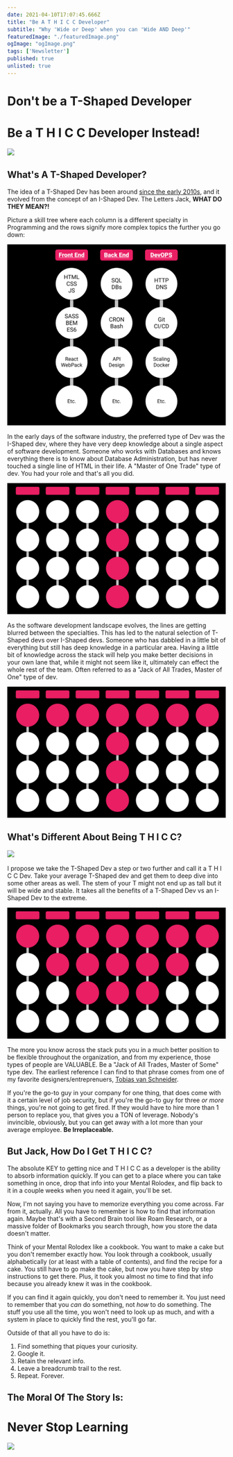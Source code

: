 ```yaml
---
date: 2021-04-10T17:07:45.666Z
title: "Be A T H I C C Developer" 
subtitle: "Why 'Wide or Deep' when you can 'Wide AND Deep'"
featuredImage: "./featuredImage.png"
ogImage: "ogImage.png"
tags: ['Newsletter']
published: true
unlisted: true
--- 
```


# Don't be a T-Shaped Developer
# Be a T&nbsp;H&nbsp;I&nbsp;C&nbsp;C Developer Instead!

![](https://media.giphy.com/media/kcOVt7d7hcUVkADVS1/giphy.gif)

## What's A T-Shaped Developer?
The idea of a T-Shaped Dev has been around [since the early 2010s](https://en.wikipedia.org/wiki/T-shaped_skills), and it evolved from the concept of an I-Shaped Dev. The Letters Jack, **WHAT DO THEY MEAN?!**

Picture a skill tree where each column is a different specialty in Programming and the rows signify more complex topics the further you go down:

![Dev Skill Tree](./dev-skill-tree.png) 

In the early days of the software industry, the preferred type of Dev was the I-Shaped dev, where they have very deep knowledge about a single aspect of software development. Someone who works with Databases and knows everything there is to know about Database Administration, but has never touched a single line of HTML in their life. A "Master of One Trade" type of dev. You had your role and that's all you did.

![Dev Skill Tree of an I-Shape Dev](./skill-tree--i-dev.png) 


As the software development landscape evolves, the lines are getting blurred between the specialties. This has led to the natural selection of T-Shaped devs over I-Shaped devs. Someone who has dabbled in a little bit of everything but still has deep knowledge in a particular area. Having a little bit of knowledge across the stack will help you make better decisions in your own lane that, while it might not seem like it, ultimately can effect the whole rest of the team. Often referred to as a "Jack of All Trades, Master of One" type of dev.

![Dev Skill Tree of an T-Shape Dev](./skill-tree--t-dev.png) 


## What's Different About Being T H I C C?

![](https://media.giphy.com/media/PN5d7H16UzSrS/giphy.gif)

I propose we take the T-Shaped Dev a step or two further and call it a T H I C C Dev. Take your average T-Shaped dev and get them to deep dive into some other areas as well. The stem of your T might not end up as tall but it will be wide and stable. It takes all the benefits of a T-Shaped Dev vs an I-Shaped Dev to the extreme. 

![Dev Skill Tree of an T-Shape Dev](./skill-tree--thicc-dev.png) 


The more you know across the stack puts you in a much better position to be flexible throughout the organization, and from my experience, those types of people are VALUABLE. Be a "Jack of All Trades, Master of Some" type dev. The earliest reference I can find to that phrase comes from one of my favorite designers/entreprenuers, [Tobias van Schneider](https://vanschneider.com/blog/a-jack-of-all-trades/). 

If you're the go-to guy in your company for one thing, that does come with it a certain level of job security, but if you're the go-to guy for three _or more_ things, you're not going to get fired. If they would have to hire more than 1 person to replace you, that gives you a TON of leverage. Nobody's invincible, obviously, but you can get away with a lot more than your average employee. **Be Irreplaceable.**

## But Jack, How Do I Get T H I C C?

The absolute KEY to getting nice and T H I C C as a developer is the ability to absorb information quickly. If you can get to a place where you can take something in once, drop that info into your Mental Rolodex, and flip back to it in a couple weeks when you need it again, you'll be set. 

Now, I'm not saying you have to memorize everything you come across. Far from it, actually. All you have to remember is how to find that information again. Maybe that's with a Second Brain tool like Roam Research, or a massive folder of Bookmarks you search through, how you store the data doesn't matter. 

Think of your Mental Rolodex like a cookbook. You want to make a cake but you don't remember exactly how. You look through a cookbook, usually alphabetically (or at least with a table of contents), and find the recipe for a cake. You still have to go make the cake, but now you have step by step instructions to get there. Plus, it took you almost no time to find that info because you already knew it was in the cookbook. 

If you can find it again quickly, you don't need to remember it. You just need to remember that you _can_ do something, not _how_ to do something. The stuff you use all the time, you won't need to look up as much, and with a system in place to quickly find the rest, you'll go far. 

Outside of that all you have to do is: 

1. Find something that piques your curiosity.
2. Google it.
3. Retain the relevant info.
4. Leave a breadcrumb trail to the rest.
5. Repeat. Forever.

## The Moral Of The Story Is:

# Never Stop Learning

![](https://media.giphy.com/media/xUe3hdl4MY59NcMyjy/giphy.gif)